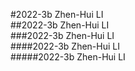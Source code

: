 #2022-3b  Zhen-Hui LI  
##2022-3b  Zhen-Hui LI  
###2022-3b  Zhen-Hui LI  
####2022-3b  Zhen-Hui LI  
#####2022-3b  Zhen-Hui LI  
